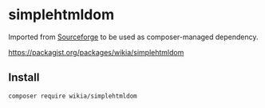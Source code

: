 # simplehtmldom

Imported from [Sourceforge](https://sourceforge.net/projects/simplehtmldom/) to be used as composer-managed dependency.

https://packagist.org/packages/wikia/simplehtmldom

## Install

```
composer require wikia/simplehtmldom
```
